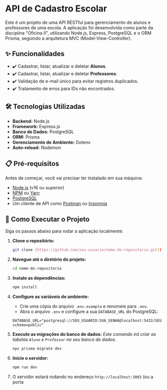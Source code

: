 # API de Cadastro Escolar

Este é um projeto de uma API RESTful para gerenciamento de alunos e professores de uma escola. A aplicação foi desenvolvida como parte da disciplina "Oficina II", utilizando Node.js, Express, PostgreSQL e o ORM Prisma, seguindo a arquitetura MVC (Model-View-Controller).

## ✨ Funcionalidades

-   ✔️ Cadastrar, listar, atualizar e deletar **Alunos**.
-   ✔️ Cadastrar, listar, atualizar e deletar **Professores**.
-   ✔️ Validação de e-mail único para evitar registros duplicados.
-   ✔️ Tratamento de erros para IDs não encontrados.

## 🛠️ Tecnologias Utilizadas

-   **Backend:** Node.js
-   **Framework:** Express.js
-   **Banco de Dados:** PostgreSQL
-   **ORM:** Prisma
-   **Gerenciamento de Ambiente:** Dotenv
-   **Auto-reload:** Nodemon

## 📋 Pré-requisitos

Antes de começar, você vai precisar ter instalado em sua máquina:
-   [Node.js](https://nodejs.org/en/) (v16 ou superior)
-   [NPM](https://www.npmjs.com/) ou [Yarn](https://yarnpkg.com/)
-   [PostgreSQL](https://www.postgresql.org/)
-   Um cliente de API como [Postman](https://www.postman.com/) ou [Insomnia](https://insomnia.rest/)

## 🚀 Como Executar o Projeto

Siga os passos abaixo para rodar a aplicação localmente:

1.  **Clone o repositório:**
    ```bash
    git clone [https://github.com/seu-usuario/nome-do-repositorio.git](https://github.com/seu-usuario/nome-do-repositorio.git)
    ```

2.  **Navegue até o diretório do projeto:**
    ```bash
    cd nome-do-repositorio
    ```

3.  **Instale as dependências:**
    ```bash
    npm install
    ```

4.  **Configure as variáveis de ambiente:**
    -   Crie uma cópia do arquivo `.env.example` e renomeie para `.env`.
    -   Abra o arquivo `.env` e configure a sua `DATABASE_URL` do PostgreSQL:
    ```env
    DATABASE_URL="postgresql://SEU_USUARIO:SUA_SENHA@localhost:5432/SEU_BANCO_DE_DADOS?schema=public"
    ```

5.  **Execute as migrações do banco de dados:**
    *Este comando irá criar as tabelas `Aluno` e `Professor` no seu banco de dados.*
    ```bash
    npx prisma migrate dev
    ```

6.  **Inicie o servidor:**
    ```bash
    npm run dev
    ```

7.  O servidor estará rodando no endereço `http://localhost:3003` (ou a porta
